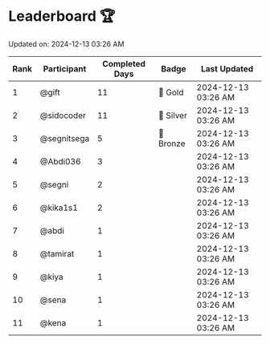 # Leaderboard 🏆

Updated on: 2024-12-13 03:26 AM

| Rank | Participant       | Completed Days | Badge      | Last Updated         |
|------|-------------------|----------------|------------|----------------------|
| 1    | @gift             | 11             | 🏅 Gold     | 2024-12-13 03:26 AM |
| 2    | @sidocoder        | 11             | 🥈 Silver   | 2024-12-13 03:26 AM |
| 3    | @segnitsega       | 5              | 🥉 Bronze   | 2024-12-13 03:26 AM |
| 4    | @Abdi036          | 3              |            | 2024-12-13 03:26 AM |
| 5    | @segni            | 2              |            | 2024-12-13 03:26 AM |
| 6    | @kika1s1          | 2              |            | 2024-12-13 03:26 AM |
| 7    | @abdi             | 1              |            | 2024-12-13 03:26 AM |
| 8    | @tamirat          | 1              |            | 2024-12-13 03:26 AM |
| 9    | @kiya             | 1              |            | 2024-12-13 03:26 AM |
| 10   | @sena             | 1              |            | 2024-12-13 03:26 AM |
| 11   | @kena             | 1              |            | 2024-12-13 03:26 AM |

